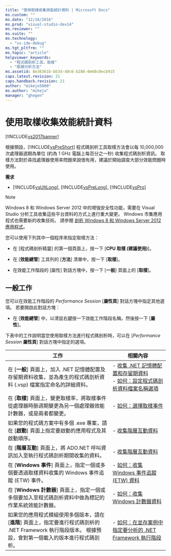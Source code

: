 ```yaml
---
title: "使用取樣收集效能統計資料 | Microsoft Docs"
ms.custom: ""
ms.date: "12/16/2016"
ms.prod: "visual-studio-dev14"
ms.reviewer: ""
ms.suite: ""
ms.technology: 
  - "vs-ide-debug"
ms.tgt_pltfrm: ""
ms.topic: "article"
helpviewer_keywords: 
  - "程式碼剖析工具，取樣"
  - "取樣分析方法"
ms.assetid: 8e36361b-bb3d-40c6-b286-0e68c0ecb915
caps.latest.revision: 21
caps.handback.revision: 21
author: "mikejo5000"
ms.author: "mikejo"
manager: "ghogen"
---
```

# 使用取樣收集效能統計資料
[!INCLUDE[vs2017banner](../code-quality/includes/vs2017banner.md)]

根據預設，[!INCLUDE[vsPreShort](../code-quality/includes/vspreshort_md.md)] 程式碼剖析工具取樣方法會以每 10,000,000 次處理器週期為單位 \(約為 1 GHz 電腦上每百分之一秒\) 收集程式碼剖析資訊。  取樣方法對於尋找處理器使用率問題來說很有用，建議於開始調查大部分效能問題時使用。  
  
 **需求**  
  
-   [!INCLUDE[vsUltLong](../code-quality/includes/vsultlong_md.md)], [!INCLUDE[vsPreLong](../code-quality/includes/vsprelong_md.md)], [!INCLUDE[vsPro](../code-quality/includes/vspro_md.md)]  
  
> [!NOTE]
>  Windows 8 和 Windows Server 2012 中的增強安全性功能，需要在 Visual Studio 分析工具收集這些平台資料的方式上進行重大變更。  Windows 市集應用程式也需要新的收集技術。  請參閱 [剖析 Windows 8 和 Windows Server 2012 應用程式](../profiling/performance-tools-on-windows-8-and-windows-server-2012-applications.md)。  
  
 您可以使用下列其中一個程序來指定取樣方法：  
  
-   在 \[程式碼剖析精靈\] 的第一個頁面上，按一下 \[**CPU 取樣 \(建議使用\)**\]。  
  
-   在 \[**效能總管**\] 工具列的 \[**方法**\] 清單中，按一下 \[**取樣**\]。  
  
-   在效能工作階段的 \[屬性\] 對話方塊中，按一下 \[**一般**\] 頁面上的 \[**取樣**\]。  
  
## 一般工作  
 您可以在效能工作階段的 *Performance Session* \[**屬性頁**\] 對話方塊中指定其他選項。  若要開啟此對話方塊：  
  
-   在 \[**效能總管**\] 中，以滑鼠右鍵按一下效能工作階段名稱，然後按一下 \[**屬性**\]。  
  
 下表中的工作說明當您使用取樣方法進行程式碼剖析時，可以在 \[*Performance Session* **屬性頁**\] 對話方塊中指定的選項。  
  
|工作|相關內容|  
|--------|----------|  
|在 \[**一般**\] 頁面上，加入 .NET 記憶體配置及存留期資料收集，並為產生的程式碼剖析資料 \(.vsp\) 檔案指定命名的詳細資料。|-   [收集 .NET 記憶體配置和存留期資料](../profiling/collecting-dotnet-memory-allocation-and-lifetime-data.md)<br />-   [如何：設定程式碼剖析資料檔案名稱選項](../profiling/how-to-set-performance-data-file-name-options.md)|  
|在 \[**取樣**\] 頁面上，變更取樣率，將取樣事件從處理器時脈週期變更為另一個處理器效能計數器，或是兩者都變更。|-   [如何：選擇取樣事件](../Topic/How%20to:%20Choose%20Sampling%20Events.md)|  
|如果您的程式碼方案中有多個 .exe 專案，請在 \[**啟動**\] 頁面上指定要啟動的應用程式及其啟動順序。|-   [收集階層互動資料](../profiling/collecting-tier-interaction-data.md)|  
|在 \[**階層互動**\] 頁面上，將 ADO.NET 呼叫資訊加入至執行程式碼剖析期間收集的資料。|-   [收集階層互動資料](../profiling/collecting-tier-interaction-data.md)|  
|在 \[**Windows 事件**\] 頁面上，指定一個或多個要透過取樣資料收集的 Windows 事件追蹤 \(ETW\) 事件。|-   [如何：收集 Windows 事件追蹤 \(ETW\) 資料](../Topic/How%20to:%20Collect%20Event%20Tracing%20for%20Windows%20\(ETW\)%20Data.md)|  
|在 \[**Windows 計數器**\] 頁面上，指定一個或多個要加入至程式碼剖析資料中做為標記的作業系統效能計數器。|-   [如何：收集 Windows 計數器資料](../profiling/how-to-collect-windows-counter-data.md)|  
|如果您的應用程式模組使用多個版本，請在 \[**進階**\] 頁面上，指定要進行程式碼剖析的 .NET Framework 執行階段版本。  根據預設，會對第一個載入的版本進行程式碼剖析。|-   [如何：在並存案例中指定要分析的 .NET Framework 執行階段](../Topic/How%20to:%20Specify%20the%20.NET%20Framework%20Runtime.md)|